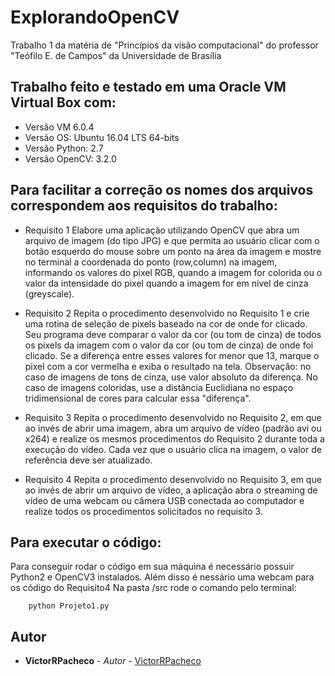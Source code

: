 # ExplorandoOpenCV
Trabalho 1 da matéria de "Princípios da visão computacional" do professor "Teófilo E. de Campos" da Universidade de Brasília

## Trabalho feito e testado em uma Oracle VM Virtual Box com:
* Versão VM 6.0.4
* Versão OS: Ubuntu 16.04 LTS 64-bits
* Versão Python: 2.7
* Versão OpenCV: 3.2.0

## Para facilitar a correção os nomes dos arquivos correspondem aos requisitos do trabalho:
* Requisito 1
	Elabore uma aplicação utilizando OpenCV que abra um arquivo de imagem (do tipo JPG) e que permita ao usuário clicar com o botão esquerdo do mouse sobre um ponto na área da imagem e mostre no terminal a coordenada do ponto (row,column) na imagem, informando os valores do pixel RGB, quando a imagem for colorida ou o valor da intensidade do pixel quando a imagem for em nível de cinza (greyscale).
	
* Requisito 2
	Repita o procedimento desenvolvido no Requisito 1 e crie uma rotina de seleção de pixels baseado na cor de onde for clicado.
	Seu programa deve comparar o valor da cor (ou tom de cinza) de todos os pixels da imagem com o valor da cor (ou tom de cinza) de onde foi clicado.
	Se a diferença entre esses valores for menor que 13, marque o pixel com a cor vermelha e exiba o resultado na tela.
	Observação: no caso de imagens de tons de cinza, use valor absoluto da diferença. No caso de imagens coloridas, use a distância Euclidiana no espaço tridimensional de cores para calcular essa "diferença".

* Requisito 3
	Repita o procedimento desenvolvido no Requisito 2, em que ao invés de abrir uma imagem, abra um arquivo de vídeo (padrão avi ou x264) e realize os mesmos procedimentos do Requisito 2 durante toda a execução do vídeo.
	Cada vez que o usuário clica na imagem, o valor de referência deve ser atualizado.
	
* Requisito 4
	Repita o procedimento desenvolvido no Requisito 3, em que ao invés de abrir um arquivo de vídeo, a aplicação abra o streaming de vídeo de uma webcam ou câmera USB conectada ao computador e realize todos os procedimentos solicitados no requisito 3.
	
	
## Para executar o código:
Para conseguir rodar o código em sua máquina é necessário possuir Python2 e OpenCV3 instalados. Além disso é nessário uma webcam para os código do Requisito4
Na pasta /src rode o comando pelo terminal:
```
	python Projeto1.py
```

## Autor

* **VictorRPacheco** - *Autor* - [VictorRPacheco](https://github.com/VictorRPacheco)

